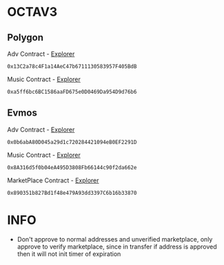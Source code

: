 # OCTAV3

## Polygon 
Adv Contract - [Explorer](https://mumbai.polygonscan.com/address/0x13C2a78c4F1a14AeC47b6711130583957F405BdB#readContract)

```
0x13C2a78c4F1a14AeC47b6711130583957F405BdB
```

Music Contract - [Explorer](https://mumbai.polygonscan.com/address/0xa5ff6bc6BC1586aaFD675e0D0469Da954D9d76b6#readContract)

```
0xa5ff6bc6BC1586aaFD675e0D0469Da954D9d76b6
```

## Evmos
Adv Contract - [Explorer](https://evm.evmos.dev/address/0x0b6abA80D045a29d1c720284421094eB0EF2291D)

```
0x0b6abA80D045a29d1c720284421094eB0EF2291D
```

Music Contract - [Explorer](https://evm.evmos.dev/address/0x8A316d5f0b04eA495D3808Fb66144c90f2da662e)

```
0x8A316d5f0b04eA495D3808Fb66144c90f2da662e
```

MarketPlace Contract - [Explorer](https://evm.evmos.dev/address/0x890351b827Bd1f48e479A93dd3397C6b16b33870)

```
0x890351b827Bd1f48e479A93dd3397C6b16b33870
```

# INFO
- Don't approve to normal addresses and unverified marketplace, only approve to verify marketplace, since in transfer if address is approved then it will not init timer of expiration
